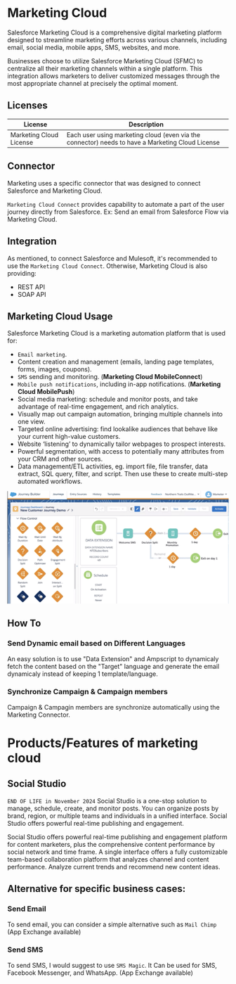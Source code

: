 # Marketing Cloud

Salesforce Marketing Cloud is a comprehensive digital marketing platform designed to streamline marketing efforts across various channels, including email, social media, mobile apps, SMS, websites, and more.

Businesses choose to utilize Salesforce Marketing Cloud (SFMC) to centralize all their marketing channels within a single platform. This integration allows marketers to deliver customized messages through the most appropriate channel at precisely the optimal moment.

## Licenses
|License| Description|
|--|--|
|Marketing Cloud License| Each user using marketing cloud (even via the connector) needs to have a Marketing Cloud License|

## Connector
Marketing uses a specific connector that was designed to connect Salesforce and Marketing Cloud.

`Marketing Cloud Connect` provides capability to automate a part of the user journey directly from Salesforce.
Ex: Send an email from Salesforce Flow via Marketing Cloud.

## Integration
As mentioned, to connect Salesforce and Mulesoft, it's recommended to use the `Marketing Cloud Connect`.
Otherwise, Marketing Cloud is also providing: 
- REST API
- SOAP API

## Marketing Cloud Usage

Salesforce Marketing Cloud is a marketing automation platform that is used for:

- `Email marketing`.
- Content creation and management (emails, landing page templates, forms, images, coupons).
- `SMS` sending and monitoring. (**Marketing Cloud MobileConnect**)
- `Mobile push notifications`, including in-app notifications. (**Marketing Cloud MobilePush**)
- Social media marketing: schedule and monitor posts, and take advantage of real-time engagement, and rich analytics.
- Visually map out campaign automation, bringing multiple channels into one view.
- Targeted online advertising: find lookalike audiences that behave like your current high-value customers.
- Website ‘listening’ to dynamically tailor webpages to prospect interests.
- Powerful segmentation, with access to potentially many attributes from your CRM and other sources.
- Data management/ETL activities, eg. import file, file transfer, data extract, SQL query, filter, and script. Then use these to create multi-step automated workflows.

![Journey](../../Images/CTA%20-%20Diagrams%20-%20Marketing%20Cloud%20-%20Journey%20Builder.png)

## How To 

### Send Dynamic email based on Different Languages
An easy solution is to use "Data Extension" and Ampscript to dynamicaly fetch the content based on the "Target" language and generate the email dynamicaly instead of keeping 1 template/language.


### Synchronize Campaign & Campaign members
Campaign & Campagin members are synchronize automatically using the Marketing Connector.


# Products/Features of marketing cloud
## Social Studio
`END OF LIFE in November 2024`
Social Studio is a one-stop solution to manage, schedule, create, and monitor posts. You can organize posts by brand, region, or multiple teams and individuals in a unified interface. Social Studio offers powerful real-time publishing and engagement.

Social Studio offers powerful real-time publishing and engagement platform for content marketers, plus the comprehensive content performance by social network and time frame. A single interface offers a fully customizable team-based collaboration platform that analyzes channel and content performance. Analyze current trends and recommend new content ideas.


## Alternative for specific business cases:

### Send Email
To send email, you can consider a simple alternative such as `Mail Chimp` (App Exchange available)

### Send SMS
To send SMS, I would suggest to use `SMS Magic`. It Can be used for SMS, Facebook Messenger, and WhatsApp. (App Exchange available)